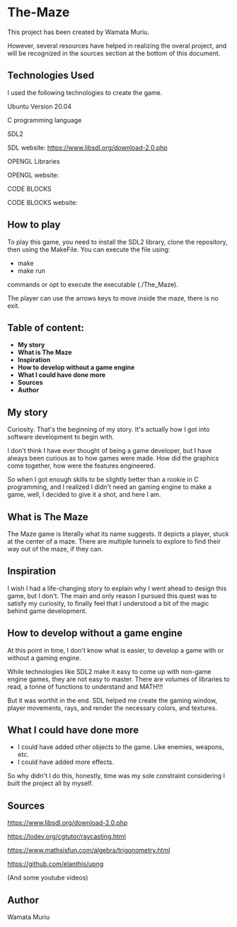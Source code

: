 # The-Maze
This project has been created by Wamata Muriu.

However, several resources have helped in realizing the overal project, and will be recognized in the sources section at the bottom of this document.

## Technologies Used

I used the following technologies to create the game.

Ubuntu Version 20.04

C programming language

SDL2

SDL website: https://www.libsdl.org/download-2.0.php

OPENGL Libraries

OPENGL website:

CODE BLOCKS

CODE BLOCKS website:

## How to play

To play this game, you need to install the SDL2 library, clone the repository, then using the MakeFile. You can execute the file using:

- make
- make run

commands or opt to execute the executable (./The_Maze).

The player can use the arrows keys to move inside the maze, there is no exit.

## Table of content: 

- **My story**
- **What is The Maze**
- **Inspiration**
- **How to develop without a game engine**
- **What I could have done more**
- **Sources**
- **Author**


## My story

Curiosity. That's the beginning of my story. It's actually how I got into software development to begin with. 

I don't think I have ever thought of being a game developer, but I have always been curious as to how games were made. How did the graphics come together, how were the features engineered.

So when I got enough skills to be slightly better than a rookie in C programming, and I realized I didn't need an gaming engine to make a game, well, I decided to give it a shot, and here I am.

## What is The Maze

The Maze game is literally what its name suggests. It depicts a player, stuck at the center of a maze. There are multiple tunnels to explore to find their way out of the maze, if they can.

## Inspiration

I wish I had a life-changing story to explain why I went ahead to design this game, but I don't. The main and only reason I pursued this quest was to satisfy my curiosity, to finally feel that I understood a bit of the magic behind game development.

## How to develop without a game engine

At this point in time, I don't know what is easier, to develop a game with or without a gaming engine.

While technologies like SDL2 make it easy to come up with non-game engine games, they are not easy to master. There are volumes of libraries to read, a tonne of functions to understand and MATH!!! 

But it was worthit in the end. SDL helped me create the gaming window, player movements, rays, and render the necessary colors, and textures.

## What I could have done more

- I could have added other objects to the game. Like enemies, weapons, etc.
- I could have added more effects.

So why didn't I do this, honestly, time was my sole constraint considering I built the project all by  myself.

## Sources

https://www.libsdl.org/download-2.0.php

https://lodev.org/cgtutor/raycasting.html

https://www.mathsisfun.com/algebra/trigonometry.html

https://github.com/elanthis/upng

(And some youtube videos)

## Author

Wamata Muriu
